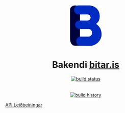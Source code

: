 <div align="center">
  <a href="https://bitar.is/" target="_blank">
    <img width="100" src="https://github.com/bitarehf/Bitar/raw/master/.github/bitar.svg?sanitize=true">
  </a>

  <h1>Bakendi <a href="https://bitar.is/" target="_blank">bitar.is</a></h1>
  
  <a href="https://github.com/bitarehf/Bitar/actions" target="_blank">
     <img src="https://github.com/bitarehf/Bitar/workflows/ASP.NET%20Core%20CI/badge.svg" alt="build status">
  </a>
  <br>
  <br>
  <br>
  <a href="https://github.com/bitarehf/Bitar/actions" target="_blank">
     <img src="https://buildstats.info/github/chart/bitarehf/Bitar?branch=master&includeBuildsFromPullRequest=false" alt="build history">
  </a>
</div>

<a href="https://api.bitar.is/" target="_blank">API Leiðbeiningar</a>
